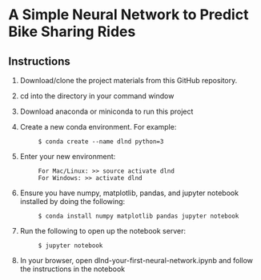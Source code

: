 # A Simple Neural Network to Predict Bike Sharing Rides

## Instructions

1) Download/clone the project materials from this GitHub repository.

2) cd into the directory in your command window

3) Download anaconda or miniconda to run this project

4) Create a new conda environment. For example:

			$ conda create --name dlnd python=3

5) Enter your new environment:

			For Mac/Linux: >> source activate dlnd
			For Windows: >> activate dlnd

6) Ensure you have numpy, matplotlib, pandas, and jupyter notebook installed by doing the following:

			$ conda install numpy matplotlib pandas jupyter notebook

7) Run the following to open up the notebook server:

			$ jupyter notebook

8) In your browser, open dlnd-your-first-neural-network.ipynb and follow the instructions in the notebook